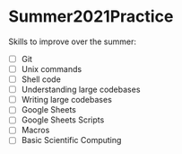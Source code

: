 # Summer2021Practice

Skills to improve over the summer:
- [ ] Git
- [ ] Unix commands
- [ ] Shell code
- [ ] Understanding large codebases
- [ ] Writing large codebases
- [ ] Google Sheets
- [ ] Google Sheets Scripts
- [ ] Macros
- [ ] Basic Scientific Computing
